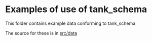 # Examples of use of tank_schema

This folder contains example data conforming to tank_schema

The source for these is in [src/data](../src/data/examples)
